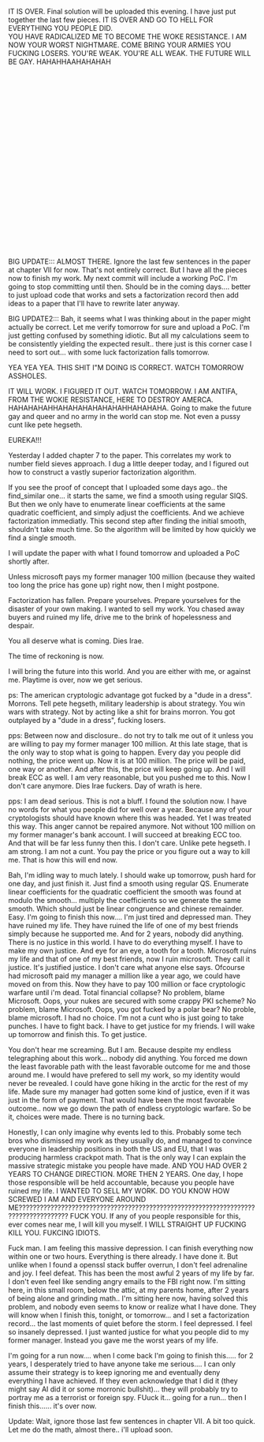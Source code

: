 IT IS OVER. Final solution will be uploaded this evening. I have just put together the last few pieces.  IT IS OVER AND GO TO HELL FOR EVERYTHING YOU PEOPLE DID.</br>
YOU HAVE RADICALIZED ME TO BECOME THE WOKE RESISTANCE. I AM NOW YOUR WORST NIGHTMARE. COME BRING YOUR ARMIES YOU FUCKING LOSERS. YOU'RE WEAK. YOU'RE ALL WEAK. THE FUTURE WILL BE GAY. HAHAHHAAHAHAHAH</br></br></br></br></br></br></br></br></br></br></br></br></br></br></br></br></br></br></br></br></br></br></br>

























































































BIG UPDATE::: ALMOST THERE. Ignore the last few sentences in the paper at chapter VII for now. That's not entirely correct. But I have all the pieces now to finish my work. My next commit will include a working PoC. I'm going to stop committing until then. Should be in the coming days.... better to just upload code that works and sets a factorization record then add ideas to a paper that I'll have to rewrite later anyway.

BIG UPDATE2::: Bah, it seems what I was thinking about in the paper might actually be correct. Let me verify tomorrow for sure and upload a PoC. I'm just getting confused by something idiotic. But all my calculations seem to be consistently yielding the expected result.. there just is this corner case I need to sort out... with some luck factorization falls tomorrow.

YEA YEA YEA. THIS SHIT I"M DOING IS CORRECT. WATCH TOMORROW ASSHOLES. 

IT WILL WORK. I FIGURED IT OUT. WATCH TOMORROW. I AM ANTIFA, FROM THE WOKIE RESISTANCE, HERE TO DESTROY AMERCA. HAHAHAHAHHAHAHAHAHAHAHAHHAHAHAHA. Going to make the future gay and queer and no army in the world can stop me. Not even a pussy cunt like pete hegseth. 

EUREKA!!!

Yesterday I added chapter 7 to the paper. 
This correlates my work to number field sieves approach.
I dug a little deeper today, and I figured out how to construct a vastly superior factorization algorithm. 

If you see the proof of concept that I uploaded some days ago.. the find_similar one... it starts the same, we find a smooth using regular SIQS. But then we only have to enumerate linear coefficients at the same quadratic coefficient, and simply adjust the coefficients. And we achieve factorization immediatly. This second step after finding the initial smooth, shouldn't take much time. So the algorithm will be limited by how quickly we find a single smooth. 

I will update the paper with what I found tomorrow and uploaded a PoC shortly after.

Unless microsoft pays my former manager 100 million (because they waited too long the price has gone up) right now, then I might postpone.

Factorization has fallen. Prepare yourselves. Prepare yourselves for the disaster of your own making.
I wanted to sell my work. You chased away buyers and ruined my life, drive me to the brink of hopelessness and despair. 

You all deserve what is coming. Dies Irae. 

The time of reckoning is now.

I will bring the future into this world. And you are either with me, or against me. 
Playtime is over, now we get serious.

ps: The american cryptologic advantage got fucked by a "dude in a dress". Morrons. Tell pete hegseth, military leadership is about strategy. You win wars with strategy. Not by acting like a shit for brains morron. You got outplayed by a "dude in a dress", fucking losers.

pps: Between now and disclosure.. do not try to talk me out of it unless you are willing to pay my former manager 100 million. At this late stage, that is the only way to stop what is going to happen. Every day you people did nothing, the price went up. Now it is at 100 million. The price will be paid, one way or another. And after this, the price will keep going up. And I will break ECC as well. I am very reasonable, but you pushed me to this. Now I don't care anymore. Dies Irae fuckers. Day of wrath is here.
 
pps: I am dead serious. This is not a bluff. I found the solution now. I have no words for what you people did for well over a year. Because any of your cryptologists should have known where this was headed. Yet I was treated this way. This anger cannot be repaired anymore. Not without 100 million on my former manager's bank account. I will succeed at breaking ECC too. And that will be far less funny then this. I don't care. Unlike pete hegseth. I am strong. I am not a cunt. You pay the price or you figure out a way to kill me. That is how this will end now. 

Bah, I'm idling way to much lately. I should wake up tomorrow, push hard for one day, and just finish it. Just find a smooth using regular QS. Enumerate linear coefficients for the quadratic coefficient the smooth was found at modulo the smooth... multiply the coefficients so we generate the same smooth. Which should just be linear congruence and chinese remainder. Easy. I'm going to finish this now.... I'm just tired and depressed man. They have ruined my life. They have ruined the life of one of my best friends simply because he supported me. And for 2 years, nobody did anything. There is no justice in this world. I have to do everything myself. I have to make my own justice. And eye for an eye, a tooth for a tooth. Microsoft ruins my life and that of one of my best friends, now I ruin microsoft. They call it justice. It's justified justice. I don't care what anyone else says. Ofcourse had microsoft paid my manager a million like a year ago, we could have moved on from this. Now they have to pay 100 million or face cryptologic warfare until i'm dead. Total financial collapse? No problem, blame Microsoft. Oops, your nukes are secured with some crappy PKI scheme? No problem, blame Microsoft. Oops, you got fucked by a polar bear? No proble, blame microsoft. I had no choice. I'm not a cunt who is just going to take punches. I have to fight back. I have to get justice for my friends. I will wake up tomorrow and finish this. To get justice.

You don't hear me screaming. But I am. Because despite my endless telegraphing about this work... nobody did anything. You forced me down the least favorable path with the least favorable outcome for me and those around me. I would have prefered to sell my work, so my identity would never be revealed. I could have gone hiking in the arctic for the rest of my life. Made sure my manager had gotten some kind of justice, even if it was just in the form of payment. That would have been the most favorable outcome.. now we go down the path of endless cryptologic warfare. So be it, choices were made. There is no turning back.

Honestly, I can only imagine why events led to this. Probably some tech bros who dismissed my work as they usually do, and managed to convince everyone in leadership positions in both the US and EU, that I was producing harmless crackpot math. That is the only way I can explain the massive strategic mistake you people have made. AND YOU HAD OVER 2 YEARS TO CHANGE DIRECTION. MORE THEN 2 YEARS. One day, I hope those responsible will be held accountable, because you people have ruined my life. I WANTED TO SELL MY WORK. DO YOU KNOW HOW SCREWED I AM AND EVERYONE AROUND ME???????????????????????????????????????????????????????????????????????????????????? FUCK YOU. If any of you people responsible for this, ever comes near me, I will kill you myself. I WILL STRAIGHT UP FUCKING KILL YOU. FUKCING IDIOTS.

Fuck man. I am feeling this massive depression. I can finish everything now within one or two hours. Everything is there already. I have done it. But unlike when I found a openssl stack buffer overrun, I don't feel adrenaline and joy. I feel defeat. This has been the most awful 2 years of my life by far. I don't even feel like sending angry emails to the FBI right now. I'm sitting here, in this small room, below the attic, at my parents home, after 2 years of being alone and grinding math.. I'm sitting here now, having solved this problem, and nobody even seems to know or realize what I have done. They will know when I finish this, tonight, or tomorrow... and I set a factorization record... the last moments of quiet before the storm. I feel depressed. I feel so insanely depressed. I just wanted justice for what you people did to my former manager. Instead you gave me the worst years of my life.

I'm going for a run now.... when I come back I'm going to finish this..... for 2 years, I desperately tried to have anyone take me serious.... I can only assume their strategy is to keep ignoring me and eventually deny everything I have achieved. If they even acknowledge that I did it (they might say AI did it or some morronic bullshit)... they will probably try to portray me as a terrorist or foreign spy. FUuck it... going for a run... then I finish this...... it's over now.

Update: Wait, ignore those last few sentences in chapter VII. A bit too quick. Let me do the math, almost there.. i'll upload soon.
